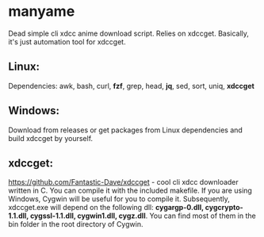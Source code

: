 # manyame
Dead simple cli xdcc anime download script. Relies on xdccget. Basically, it's just automation tool for xdccget.

## Linux:
Dependencies: awk, bash, curl, **fzf**, grep, head, **jq**, sed, sort, uniq, **xdccget**

## Windows:
Download from releases or get packages from Linux dependencies and build xdccget by yourself.

## xdccget:
https://github.com/Fantastic-Dave/xdccget - cool cli xdcc downloader written in C. You can compile it with the included makefile. If you are using Windows, Cygwin will be useful for you to compile it. Subsequently, xdccget.exe will depend on the following dll: **cygargp-0.dll, cygcrypto-1.1.dll, cygssl-1.1.dll, cygwin1.dll, cygz.dll**. You can find most of them in the bin folder in the root directory of Cygwin.
